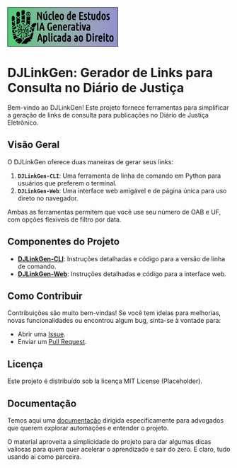 
<a href="https://chat.whatsapp.com/Imp8gTK8UR5JgAGSY19tzf" target="_blank">
    <img src="https://github.com/p31x070/fact_chek/raw/main/LogoNIAD.png" class="logo" width="250"/>
</a>



# DJLinkGen: Gerador de Links para Consulta no Diário de Justiça

Bem-vindo ao DJLinkGen! Este projeto fornece ferramentas para simplificar a geração de links de consulta para publicações no Diário de Justiça Eletrônico.

## Visão Geral

O DJLinkGen oferece duas maneiras de gerar seus links:

1.  **`DJLinkGen-CLI`**: Uma ferramenta de linha de comando em Python para usuários que preferem o terminal.
2.  **`DJLinkGen-Web`**: Uma interface web amigável e de página única para uso direto no navegador.

Ambas as ferramentas permitem que você use seu número de OAB e UF, com opções flexíveis de filtro por data.

## Componentes do Projeto

* **[DJLinkGen-CLI](./djlinkgen_cli/README.md)**: Instruções detalhadas e código para a versão de linha de comando.
* **[DJLinkGen-Web](./djlinkgen_web/README.md)**: Instruções detalhadas e código para a interface web.

## Como Contribuir

Contribuições são muito bem-vindas! Se você tem ideias para melhorias, novas funcionalidades ou encontrou algum bug, sinta-se à vontade para:

* Abrir uma [Issue](https://github.com/USER/REPO/issues).
* Enviar um [Pull Request](https://github.com/USER/REPO/pulls).

## Licença

Este projeto é distribuído sob la licença MIT License (Placeholder).

## Documentação

Temos aqui uma [documentação](https://neaigd.github.io/djlinkgen-docs/docs/) dirigida especificamente para advogados que querem explorar automações e entender o projeto.

O material aproveita a simplicidade do projeto para dar algumas dicas valiosas para quem quer acelerar o aprendizado e sair do zero. E claro, tudo usando ai como parceira.

